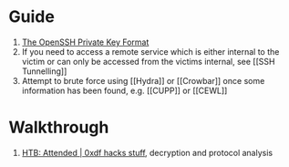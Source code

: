 
# Guide

1. [The OpenSSH Private Key Format](https://coolaj86.com/articles/the-openssh-private-key-format/)
2. If you need to access a remote service which is either internal to the victim or can only be accessed from the victims internal, see [[SSH Tunnelling]]
3. Attempt to brute force using [[Hydra]] or [[Crowbar]] once some information has been found, e.g. [[CUPP]] or [[CEWL]]
# Walkthrough 

1. [HTB: Attended | 0xdf hacks stuff](https://0xdf.gitlab.io/2021/05/08/htb-attended.html), decryption and protocol analysis

